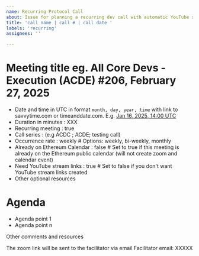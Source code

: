 ```yaml
---
name: Recurring Protocol Call
about: Issue for planning a recurring dev call with automatic YouTube streams
title: 'call name | call # | call date '
labels: 'recurring'
assignees: ''

---
```


# Meeting title eg. All Core Devs - Execution (ACDE) #206, February 27, 2025

- Date and time in UTC in format `month, day, year, time` with link to savvytime.com or timeanddate.com. E.g. [Jan 16, 2025, 14:00 UTC](https://savvytime.com/converter/utc/jan-16-2025/2pm)
- Duration in minutes : XXX
- Recurring meeting : true
- Call series : (e.g ACDC ; ACDE; testing call)
- Occurrence rate : weekly # Options: weekly, bi-weekly, monthly
- Already on Ethereum Calendar : false # Set to true if this meeting is already on the Ethereum public calendar (will not create zoom and calendar event)
- Need YouTube stream links : true # Set to false if you don't want YouTube stream links created
- Other optional resources 

# Agenda 

- Agenda point 1 
- Agenda point n 

Other comments and resources

The zoom link will be sent to the facilitator via email
Facilitator email: XXXXX 